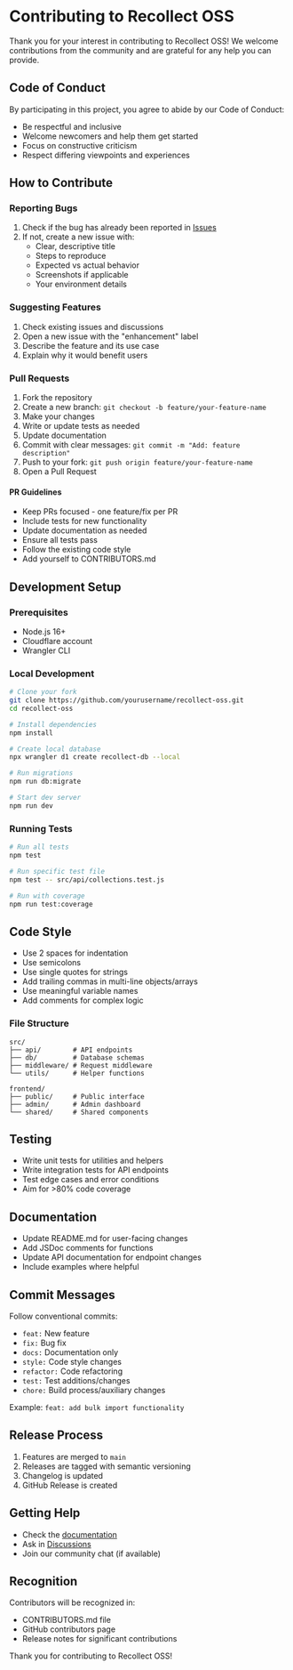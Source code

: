 # Contributing to Recollect OSS

Thank you for your interest in contributing to Recollect OSS! We welcome contributions from the community and are grateful for any help you can provide.

## Code of Conduct

By participating in this project, you agree to abide by our Code of Conduct:
- Be respectful and inclusive
- Welcome newcomers and help them get started
- Focus on constructive criticism
- Respect differing viewpoints and experiences

## How to Contribute

### Reporting Bugs

1. Check if the bug has already been reported in [Issues](https://github.com/yourusername/recollect-oss/issues)
2. If not, create a new issue with:
    - Clear, descriptive title
    - Steps to reproduce
    - Expected vs actual behavior
    - Screenshots if applicable
    - Your environment details

### Suggesting Features

1. Check existing issues and discussions
2. Open a new issue with the "enhancement" label
3. Describe the feature and its use case
4. Explain why it would benefit users

### Pull Requests

1. Fork the repository
2. Create a new branch: `git checkout -b feature/your-feature-name`
3. Make your changes
4. Write or update tests as needed
5. Update documentation
6. Commit with clear messages: `git commit -m "Add: feature description"`
7. Push to your fork: `git push origin feature/your-feature-name`
8. Open a Pull Request

#### PR Guidelines

- Keep PRs focused - one feature/fix per PR
- Include tests for new functionality
- Update documentation as needed
- Ensure all tests pass
- Follow the existing code style
- Add yourself to CONTRIBUTORS.md

## Development Setup

### Prerequisites

- Node.js 16+
- Cloudflare account
- Wrangler CLI

### Local Development

```bash
# Clone your fork
git clone https://github.com/yourusername/recollect-oss.git
cd recollect-oss

# Install dependencies
npm install

# Create local database
npx wrangler d1 create recollect-db --local

# Run migrations
npm run db:migrate

# Start dev server
npm run dev
```

### Running Tests

```bash
# Run all tests
npm test

# Run specific test file
npm test -- src/api/collections.test.js

# Run with coverage
npm run test:coverage
```

## Code Style

- Use 2 spaces for indentation
- Use semicolons
- Use single quotes for strings
- Add trailing commas in multi-line objects/arrays
- Use meaningful variable names
- Add comments for complex logic

### File Structure

```
src/
├── api/        # API endpoints
├── db/         # Database schemas
├── middleware/ # Request middleware
└── utils/      # Helper functions

frontend/
├── public/     # Public interface
├── admin/      # Admin dashboard
└── shared/     # Shared components
```

## Testing

- Write unit tests for utilities and helpers
- Write integration tests for API endpoints
- Test edge cases and error conditions
- Aim for >80% code coverage

## Documentation

- Update README.md for user-facing changes
- Add JSDoc comments for functions
- Update API documentation for endpoint changes
- Include examples where helpful

## Commit Messages

Follow conventional commits:

- `feat:` New feature
- `fix:` Bug fix
- `docs:` Documentation only
- `style:` Code style changes
- `refactor:` Code refactoring
- `test:` Test additions/changes
- `chore:` Build process/auxiliary changes

Example: `feat: add bulk import functionality`

## Release Process

1. Features are merged to `main`
2. Releases are tagged with semantic versioning
3. Changelog is updated
4. GitHub Release is created

## Getting Help

- Check the [documentation](https://github.com/yourusername/recollect-oss/wiki)
- Ask in [Discussions](https://github.com/yourusername/recollect-oss/discussions)
- Join our community chat (if available)

## Recognition

Contributors will be recognized in:
- CONTRIBUTORS.md file
- GitHub contributors page
- Release notes for significant contributions

Thank you for contributing to Recollect OSS!